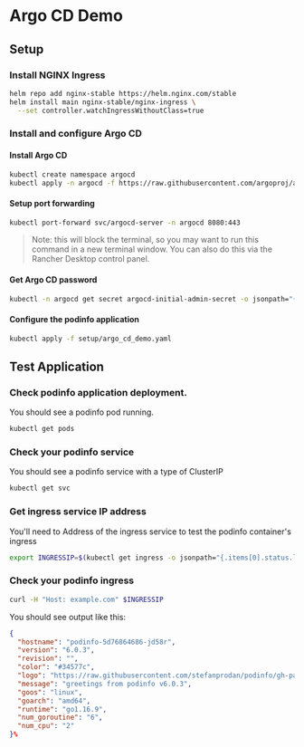 # Argo CD Demo

## Setup
### Install NGINX Ingress
```bash
helm repo add nginx-stable https://helm.nginx.com/stable
helm install main nginx-stable/nginx-ingress \
  --set controller.watchIngressWithoutClass=true
```

### Install and configure Argo CD
#### Install Argo CD
```bash
kubectl create namespace argocd
kubectl apply -n argocd -f https://raw.githubusercontent.com/argoproj/argo-cd/stable/manifests/install.yaml
```

#### Setup port forwarding
```bash
kubectl port-forward svc/argocd-server -n argocd 8080:443
```
> Note: this will block the terminal, so you may want to run this command in a new terminal window.  You can also do this via the Rancher Desktop control panel.

#### Get Argo CD password
```bash
kubectl -n argocd get secret argocd-initial-admin-secret -o jsonpath="{.data.password}" | base64 -d; echo
```
#### Configure the podinfo application
```bash
kubectl apply -f setup/argo_cd_demo.yaml
```

## Test Application

### Check podinfo application deployment.  
You should see a podinfo pod running.
```bash
kubectl get pods
```

### Check your podinfo service
You should see a podinfo service with a type of ClusterIP
```bash
kubectl get svc
```

### Get ingress service IP address
You'll need to Address of the ingress service to test the podinfo container's ingress
```bash
export INGRESSIP=$(kubectl get ingress -o jsonpath="{.items[0].status.loadBalancer.ingress[0].ip}"; echo)
```

### Check your podinfo ingress
```bash
curl -H "Host: example.com" $INGRESSIP
```

You should see output like this:
```json
{
  "hostname": "podinfo-5d76864686-jd58r",
  "version": "6.0.3",
  "revision": "",
  "color": "#34577c",
  "logo": "https://raw.githubusercontent.com/stefanprodan/podinfo/gh-pages/cuddle_clap.gif",
  "message": "greetings from podinfo v6.0.3",
  "goos": "linux",
  "goarch": "amd64",
  "runtime": "go1.16.9",
  "num_goroutine": "6",
  "num_cpu": "2"
}%
```